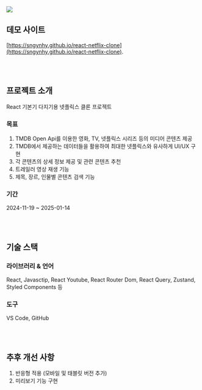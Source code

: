 <img src="https://capsule-render.vercel.app/api?type=waving&height=200&color=gradient&text=Netflix%20Clone&fontAlign=50&desc=with%20React&fontAlignY=35&textBg=false&animation=scaleIn&descAlignY=54" />

## 데모 사이트
[https://sngynhy.github.io/react-netflix-clone](https://sngynhy.github.io/react-netflix-clone).

<br><br>

## 프로젝트 소개
<p>React 기본기 다지기용 넷플릭스 클론 프로젝트</p>

### 목표
<ol>
  <li>TMDB Open Api를 이용한 영화, TV, 넷플릭스 시리즈 등의 미디어 콘텐츠 제공</li>
  <li>TMDB에서 제공하는 데이터들을 활용하여 최대한 넷플릭스와 유사하게 UI/UX 구현</li>
  <li>각 콘텐츠의 상세 정보 제공 및 관련 콘텐츠 추천</li>
  <li>트레일러 영상 재생 기능</li>
  <li>제목, 장르, 인물별 콘텐츠 검색 기능</li>
</ol>

### 기간
2024-11-19 ~ 2025-01-14

<br><br>

## 기술 스택
### 라이브러리 & 언어
<p>React, Javasctip, React Youtube, React Router Dom, React Query, Zustand, Styled Components 등</p>

### 도구
<p>VS Code, GitHub</p>

<br><br>

## 추후 개선 사항
<ol>
  <li>반응형 적용 (모바일 및 태블릿 버전 추가)</li>
  <li>미리보기 기능 구현</li>
</ol>
